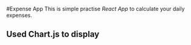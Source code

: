 #Expense App 
This is simple practise *React App* to calculate your daily expenses.


## Used Chart.js to display
